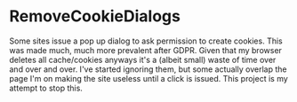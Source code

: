# RemoveCookieDialogs
Some sites issue a pop up dialog to ask permission to create cookies. This was made much, much more prevalent after GDPR. Given that my browser deletes all cache/cookies anyways it's a (albeit small) waste of time over and over and over. I've started ignoring them, but some actually overlap the page I'm on making the site useless until a click is issued. This project is my attempt to stop this.
